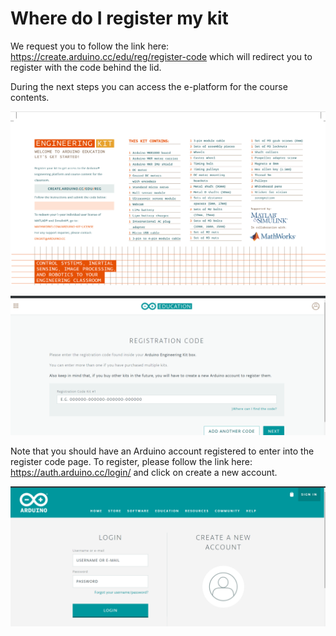 # Where do I register my kit
We request you to follow the link here: https://create.arduino.cc/edu/reg/register-code which will redirect you to register with the code behind the lid.

During the next steps you can access the e-platform for the course contents.

![enroll 1](../../assets/img/WheredoIregistermykit/1.png)

![enroll 2](../../assets/img/WheredoIregistermykit/2.png)

Note that you should have an Arduino account registered to enter into the register code page. To register, please follow the link here: https://auth.arduino.cc/login/ and click on create a new account.

![enroll 3](../../assets/img/WheredoIregistermykit/3.png)
